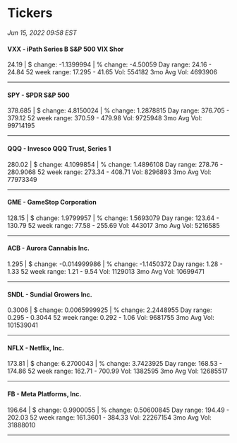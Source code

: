 # Tickers
*Jun 15, 2022 09:58 EST*

#### VXX - iPath Series B S&P 500 VIX Shor
24.19 | $ change: -1.1399994 | % change: -4.50059
Day range: 24.16 - 24.84 52 week range: 17.295 - 41.65
Vol: 554182 3mo Avg Vol: 4693906

---

#### SPY - SPDR S&P 500
378.685 | $ change: 4.8150024 | % change: 1.2878815
Day range: 376.705 - 379.12 52 week range: 370.59 - 479.98
Vol: 9725948 3mo Avg Vol: 99714195

---

#### QQQ - Invesco QQQ Trust, Series 1
280.02 | $ change: 4.1099854 | % change: 1.4896108
Day range: 278.76 - 280.9068 52 week range: 273.34 - 408.71
Vol: 8296893 3mo Avg Vol: 77973349

---

#### GME - GameStop Corporation
128.15 | $ change: 1.9799957 | % change: 1.5693079
Day range: 123.64 - 130.79 52 week range: 77.58 - 255.69
Vol: 443017 3mo Avg Vol: 5216585

---

#### ACB - Aurora Cannabis Inc.
1.295 | $ change: -0.014999986 | % change: -1.1450372
Day range: 1.28 - 1.33 52 week range: 1.21 - 9.54
Vol: 1129013 3mo Avg Vol: 10699471

---

#### SNDL - Sundial Growers Inc.
0.3006 | $ change: 0.0065999925 | % change: 2.2448955
Day range: 0.295 - 0.3044 52 week range: 0.292 - 1.06
Vol: 9681755 3mo Avg Vol: 101539041

---

#### NFLX - Netflix, Inc.
173.81 | $ change: 6.2700043 | % change: 3.7423925
Day range: 168.53 - 174.86 52 week range: 162.71 - 700.99
Vol: 1382595 3mo Avg Vol: 12685517

---

#### FB - Meta Platforms, Inc.
196.64 | $ change: 0.9900055 | % change: 0.50600845
Day range: 194.49 - 202.03 52 week range: 161.3601 - 384.33
Vol: 22267154 3mo Avg Vol: 31888010

---

